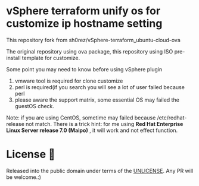 # vSphere terraform unify os for customize ip hostname setting
This repository fork from sh0rez/vSphere-terraform_ubuntu-cloud-ova

The original repository using ova package, this repository using ISO pre-install
template for customize.

Some point you may need to know before using vSphere plugin

1. vmware tool is required for clone customize
2. perl is required(if you search you will see a lot of user failed because perl
3. please aware the support matrix, some essential OS may failed the guestOS check.

Note: if you are using CentOS, sometime may failed because /etc/redhat-release not match.
There is a trick hint: for me using **Red Hat Enterprise Linux Server release 7.0 (Maipo)**
, it will work and not effect function.

# License :book:
Released into the public domain under terms of the [UNLICENSE](/LICENSE).
Any PR will be welcome.:)
